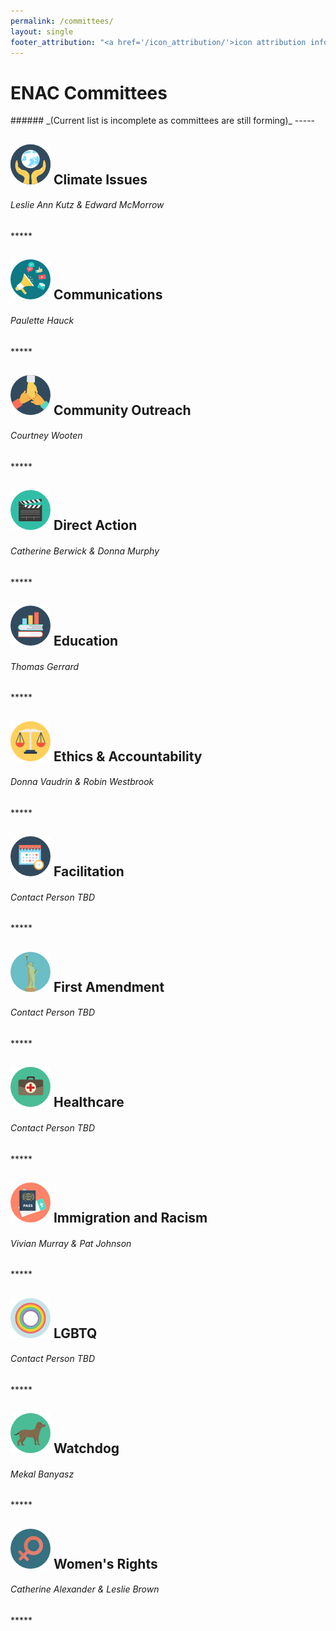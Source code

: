 ```yaml
---
permalink: /committees/
layout: single
footer_attribution: "<a href='/icon_attribution/'>icon attribution info</a>"
---
```

<h1>ENAC Committees</h1>
######  _(Current list is incomplete as committees are still forming)_
-----

<h2><img src="/assets/images/022-planet-earth.png"> Climate Issues</h2>
<h6><a href="mailto:climate.edmondsnac@gmail.com?subject=Climate Committee"><i class="fa fa-envelope-o" aria-hidden="true"></i></a> Leslie Ann Kutz & Edward McMorrow</h6>
*****
<h2><img src="/assets/images/009-communications.png"> Communications</h2>
<h6><a href="mailto:communications.edmondsnac@gmail.com?subject=Communications Committee"><i class="fa fa-envelope-o" aria-hidden="true"></i></a> Paulette Hauck</h6>
*****
<h2><img src="/assets/images/021-teamwork.png"> Community Outreach</h2>
<h6><a href="mailto:outreach.edmondsnac@gmail.com?subject=Community Outreach Committee"><i class="fa fa-envelope-o" aria-hidden="true"></i></a> Courtney Wooten</h6>
*****
<h2><img src="/assets/images/003-clapperboard.png"> Direct Action</h2>
<h6><a href="mailto:direcoaction.edmondsnac@gmail.com?subject=Direct Action Committee"><i class="fa fa-envelope-o" aria-hidden="true"></i></a> Catherine Berwick & Donna Murphy</h6>
*****
<h2><img src="/assets/images/017-books.png"> Education</h2>
<h6><a href="mailto:education.edmondsnac@gmail.com?subject=Education Committee"><i class="fa fa-envelope-o" aria-hidden="true"></i></a> Thomas Gerrard</h6>
*****
<h2><img src="/assets/images/014-balance.png"> Ethics & Accountability</h2>
<h6><a href="mailto:ethics.edmondsnac@gmail.com?subject=Ethics & Accountability Committee"><i class="fa fa-envelope-o" aria-hidden="true"></i></a> Donna Vaudrin & Robin Westbrook</h6>
*****
<h2><img src="/assets/images/004-time.png"> Facilitation</h2>
<h6><a href="mailto:facilitation.edmondsnac@gmail.com?subject=Facilitation Committee"><i class="fa fa-envelope-o" aria-hidden="true"></i></a> Contact Person TBD</h6>
*****
<h2><img src="/assets/images/023-statue-of-liberty.png"> First Amendment</h2>
<h6><a href="mailto:firstamendment.edmondsnac@gmail.com?subject=First Amendment Committee"><i class="fa fa-envelope-o" aria-hidden="true"></i></a> Contact Person TBD</h6>
*****
<h2><img src="/assets/images/027-first-aid-kit.png"> Healthcare</h2>
<h6><a href="mailto:healthcare.edmondsnac@gmail.com?subject=Healthcare Committee"><i class="fa fa-envelope-o" aria-hidden="true"></i></a> Contact Person TBD</h6>
*****
<h2><img src="/assets/images/029-technology-1.png"> Immigration and Racism</h2>
<h6><a href="mailto:immigrationracism.edmondsnac@gmail.com?subject=Immigration & Racism Committee"><i class="fa fa-envelope-o" aria-hidden="true"></i></a> Vivian Murray & Pat Johnson</h6>
*****
<h2><img src="/assets/images/011-rainbow.png"> LGBTQ</h2>
<h6><a href="mailto:lgbtq.edmondsnac@gmail.com?subject=LGBTQ Committee"><i class="fa fa-envelope-o" aria-hidden="true"></i></a> Contact Person TBD</h6>
*****
<h2><img src="/assets/images/002-dog.png"> Watchdog</h2>
<h6><a href="mailto:watchdog.edmondsnac@gmail.com?subject=Watchdog Committee"><i class="fa fa-envelope-o" aria-hidden="true"></i></a> Mekal Banyasz</h6>
*****
<h2><img src="/assets/images/028-sign.png"> Women's Rights</h2>
<h6><a href="mailto:womensrights.edmondsnac@gmail.com?subject=Women's Rights Committee"><i class="fa fa-envelope-o" aria-hidden="true"></i></a> Catherine Alexander & Leslie Brown</h6>
*****
